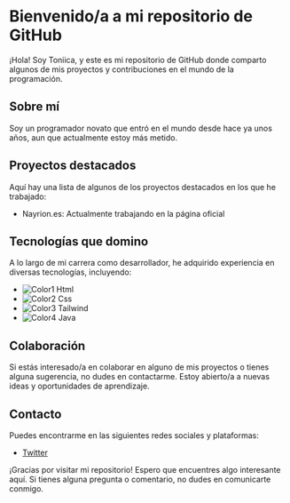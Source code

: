 # Bienvenido/a a mi repositorio de GitHub

¡Hola! Soy Toniica, y este es mi repositorio de GitHub donde comparto algunos de mis proyectos y contribuciones en el mundo de la programación.

## Sobre mí
Soy un programador novato que entró en el mundo desde hace ya unos años, aun que actualmente estoy más metido.

## Proyectos destacados
Aquí hay una lista de algunos de los proyectos destacados en los que he trabajado:

- Nayrion.es: Actualmente trabajando en la página oficial

## Tecnologías que domino
A lo largo de mi carrera como desarrollador, he adquirido experiencia en diversas tecnologías, incluyendo:

- ![Color1](https://placehold.it/15/ColorHex1/000000?text=+) Html
- ![Color2](https://placehold.it/15/ColorHex2/000000?text=+) Css
- ![Color3](https://placehold.it/15/ColorHex3/000000?text=+) Tailwind
- ![Color4](https://placehold.it/15/ColorHex4/000000?text=+) Java

## Colaboración
Si estás interesado/a en colaborar en alguno de mis proyectos o tienes alguna sugerencia, no dudes en contactarme. Estoy abierto/a a nuevas ideas y oportunidades de aprendizaje.

## Contacto
Puedes encontrarme en las siguientes redes sociales y plataformas:

- [Twitter](https://www.twitter.com/https://twitter.com/TonicaVT)

¡Gracias por visitar mi repositorio! Espero que encuentres algo interesante aquí. Si tienes alguna pregunta o comentario, no dudes en comunicarte conmigo.

